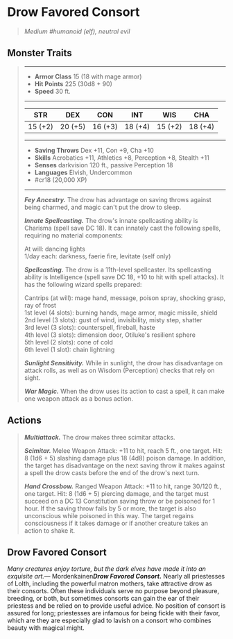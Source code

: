 # Drow Favored Consort
>*Medium #humanoid (elf), neutral evil*
## Monster Traits
>___
>- **Armor Class** 15 (18 with mage armor)
>- **Hit Points** 225 (30d8 + 90)
>- **Speed** 30 ft.
>___
>|STR|DEX|CON|INT|WIS|CHA|
>|:---:|:---:|:---:|:---:|:---:|:---:|
>|15 (+2)|20 (+5)|16 (+3)|18 (+4)|15 (+2)|18 (+4)|
>___
>- **Saving Throws** Dex +11, Con +9, Cha +10
>- **Skills** Acrobatics +11, Athletics +8, Perception +8, Stealth +11
>- **Senses** darkvision 120 ft., passive Perception 18
>- **Languages** Elvish, Undercommon
>- #cr18 (20,000 XP)
>___
>***Fey Ancestry.*** The drow has advantage on saving throws against being charmed, and magic can't put the drow to sleep.  
>
>***Innate Spellcasting.*** The drow's innate spellcasting ability is Charisma (spell save DC 18). It can innately cast the following spells, requiring no material components:  
>
>At will: dancing lights  
>1/day each: darkness, faerie fire, levitate (self only)  
>
>
>***Spellcasting.*** The drow is a 11th-level spellcaster. Its spellcasting ability is Intelligence (spell save DC 18, +10 to hit with spell attacks). It has the following wizard spells prepared:  
>
>Cantrips (at will): mage hand, message, poison spray, shocking grasp, ray of frost  
>1st level (4 slots): burning hands, mage armor, magic missile, shield  
>2nd level (3 slots): gust of wind, invisibility, misty step, shatter  
>3rd level (3 slots): counterspell, fireball, haste  
>4th level (3 slots): dimension door, Otiluke's resilient sphere  
>5th level (2 slots): cone of cold  
>6th level (1 slot): chain lightning  
>
>
>***Sunlight Sensitivity.*** While in sunlight, the drow has disadvantage on attack rolls, as well as on Wisdom (Perception) checks that rely on sight.  
>
>***War Magic.*** When the drow uses its action to cast a spell, it can make one weapon attack as a bonus action.  
>
## Actions
>***Multiattack.*** The drow makes three scimitar attacks.  
>
>***Scimitar.*** Melee Weapon Attack: +11 to hit, reach 5 ft., one target. Hit: 8 (1d6 + 5) slashing damage plus 18 (4d8) poison damage. In addition, the target has disadvantage on the next saving throw it makes against a spell the drow casts before the end of the drow's next turn.  
>
>***Hand Crossbow.*** Ranged Weapon Attack: +11 to hit, range 30/120 ft., one target. Hit: 8 (1d6 + 5) piercing damage, and the target must succeed on a DC 13 Constitution saving throw or be poisoned for 1 hour. If the saving throw fails by 5 or more, the target is also unconscious while poisoned in this way. The target regains consciousness if it takes damage or if another creature takes an action to shake it.
## Drow Favored Consort
*Many creatures enjoy torture, but the dark elves have made it into an exquisite art.*— Mordenkainen***Drow Favored Consort.*** Nearly all priestesses of Lolth, including the powerful matron mothers, take attractive drow as their consorts. Often these individuals serve no purpose beyond pleasure, breeding, or both, but sometimes consorts can gain the ear of their priestess and be relied on to provide useful advice. No position of consort is assured for long; priestesses are infamous for being fickle with their favor, which are they are especially glad to lavish on a consort who combines beauty with magical might.